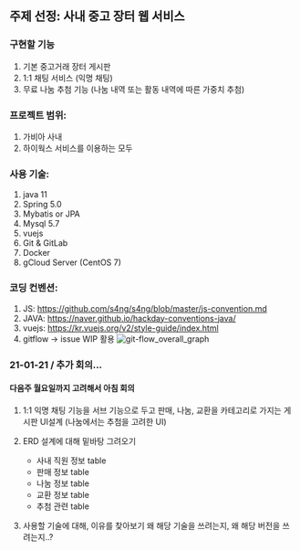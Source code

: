 ## 주제 선정: 사내 중고 장터 웹 서비스

### 구현할 기능
 1. 기본 중고거래 장터 게시판
 2. 1:1 채팅 서비스 (익명 채팅)
 3. 무료 나눔 추첨 기능 (나눔 내역 또는 활동 내역에 따른 가중치 추첨)

### 프로젝트 범위:
 1. 가비아 사내
 2. 하이웍스 서비스를 이용하는 모두
 
### 사용 기술:
  1. java 11
  2. Spring 5.0
  3. Mybatis or JPA
  4. Mysql 5.7
  5. vuejs
  6. Git & GitLab
  7. Docker
  8. gCloud Server (CentOS 7)

### 코딩 컨벤션:
  1. JS: https://github.com/s4ng/s4ng/blob/master/js-convention.md
  2. JAVA: https://naver.github.io/hackday-conventions-java/
  3. vuejs: https://kr.vuejs.org/v2/style-guide/index.html
  4. gitflow -> issue WIP 활용
![git-flow_overall_graph](uploads/17df5b26a077414ff762da06d6ba022a/git-flow_overall_graph.png)


### 21-01-21 / 추가 회의... 
#### 다음주 월요일까지 고려해서 아침 회의
   1. 1:1 익명 채팅 기능을 서브 기능으로 두고
      판매, 나눔, 교환을 카테고리로 가지는 게시판 UI설계
      (나눔에서는 추첨을 고려한 UI)

   2. ERD 설계에 대해 밑바탕 그려오기
      - 사내 직원 정보 table
      - 판매 정보 table
      - 나눔 정보 table
      - 교환 정보 table
      - 추첨 관련 table

   3. 사용할 기술에 대해, 이유를 찾아보기
      왜 해당 기술을 쓰려는지, 왜 해당 버전을 쓰려는지..?
